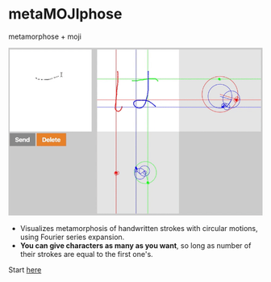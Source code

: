 # metaMOJIphose
metamorphose + moji

![demo](data/demo.gif)

- Visualizes metamorphosis of handwritten strokes with circular motions, using Fourier series expansion.  
- **You can give characters as many as you want**, so long as number of their strokes are equal to the first one's.

Start [here](https://satoken912.github.io/metamojiphose/)